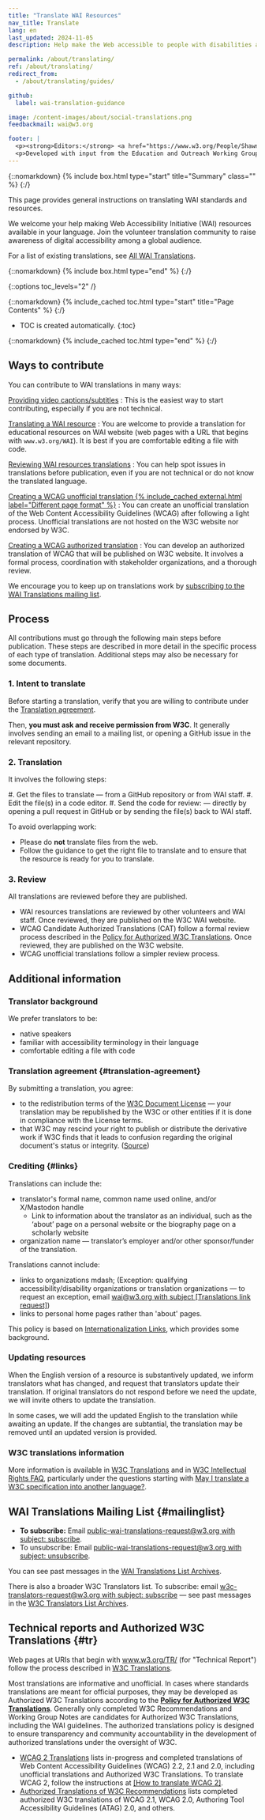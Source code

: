 ```yaml
---
title: "Translate WAI Resources"
nav_title: Translate
lang: en
last_updated: 2024-11-05
description: Help make the Web accessible to people with disabilities around the world. We appreciate your contributions to translating W3C WAI accessibility resources.

permalink: /about/translating/
ref: /about/translating/
redirect_from:
  - /about/translating/guides/

github:
  label: wai-translation-guidance

image: /content-images/about/social-translations.png
feedbackmail: wai@w3.org

footer: |
  <p><strong>Editors:</strong> <a href="https://www.w3.org/People/Shawn/">Shawn Lawton Henry</a> and Rémi Bétin.</p>
  <p>Developed with input from the Education and Outreach Working Group (<a href="https://www.w3.org/WAI/EO/">EOWG</a>). Developed with support from the <a href="https://www.w3.org/WAI/expand-access/">WAI Expanding Access project</a>, funded by the Ford Foundation. Updated as part of the <a href="https://www.w3.org/WAI/about/projects/wai-coop/">WAI-CooP project</a>, co-funded by the European Commission.</p>
---
```


{::nomarkdown}
{% include box.html type="start" title="Summary" class="" %}
{:/}

This page provides general instructions on translating WAI standards and resources.

We welcome your help making Web Accessibility Initiative (WAI) resources available in your language. Join the volunteer translation community to raise awareness of digital accessibility among a global audience.

For a list of existing translations, see [All WAI Translations](/translations/).

{::nomarkdown}
{% include box.html type="end" %}
{:/}

{::options toc_levels="2" /}

{::nomarkdown}
{% include_cached toc.html type="start" title="Page Contents" %}
{:/}

-   TOC is created automatically.
{:toc}

{::nomarkdown}
{% include_cached toc.html type="end" %}
{:/}


## Ways to contribute

You can contribute to WAI translations in many ways:

[Providing video captions/subtitles](/about/translating/resources/subtitles/)
: This is the easiest way to start contributing, especially if you are not technical.

[Translating a WAI resource](/about/translating/resources/)
: You are welcome to provide a translation for educational resources on WAI website (web pages with a URL that begins with `www.w3.org/WAI`). It is best if you are comfortable editing a file with code.

[Reviewing WAI resources translations](/about/translating/reviewing/)
: You can help spot issues in translations before publication, even if you are not technical or do not know the translated language.

[Creating a WCAG unofficial translation {% include_cached external.html label="Different page format" %}](https://www.w3.org/Consortium/Translation/)
: You can create an unofficial translation of the Web Content Accessibility Guidelines (WCAG) after following a light process. Unofficial translations are not hosted on the W3C website nor endorsed by W3C.

[Creating a WCAG authorized translation](/about/translating/wcag/)
: You can develop an authorized translation of WCAG that will be published on W3C website. It involves a formal process, coordination with stakeholder organizations, and a thorough review.

We encourage you to keep up on translations work by [subscribing to the WAI Translations mailing list](mailto:public-wai-translations-request@w3.org?subject=subscribe).

## Process

All contributions must go through the following main steps before publication. These steps are described in more detail in the specific process of each type of translation. Additional steps may also be necessary for some documents.

### 1. Intent to translate

Before starting a translation, verify that you are willing to contribute under the [Translation agreement](#translation-agreement). 

Then, **you must ask and receive permission from W3C**. It generally involves sending an email to a mailing list, or opening a GitHub issue in the relevant repository.

### 2. Translation

It involves the following steps:

#.  Get the files to translate &mdash; from a GitHub repository or from WAI staff.
#.  Edit the file(s) in a code editor.
#.  Send the code for review: &mdash; directly by opening a pull request in GitHub or by sending the file(s) back to WAI staff.

To avoid overlapping work:

* Please do **not** translate files from the web.
* Follow the guidance to get the right file to translate and to ensure that the resource is ready for you to translate.

### 3. Review

All translations are reviewed before they are published.
- WAI resources translations are reviewed by other volunteers and WAI staff. Once reviewed, they are published on the W3C WAI website.
- WCAG Candidate Authorized Translations (CAT) follow a formal review process described in the [Policy for Authorized W3C Translations](https://www.w3.org/2005/02/TranslationPolicy.html). Once reviewed, they are published on the W3C website.
- WCAG unofficial translations follow a simpler review process.

## Additional information

### Translator background

We prefer translators to be:
* native speakers
* familiar with accessibility terminology in their language
* comfortable editing a file with code

### Translation agreement {#translation-agreement}

By submitting a translation, you agree:
* to the redistribution terms of the [W3C Document License](https://www.w3.org/copyright/document-license-2023/) &mdash; your translation may be republished by the W3C or other entities if it is done in compliance with the License terms.
* that W3C may rescind your right to publish or distribute the derivative work if W3C finds that it leads to confusion regarding the original document's status or integrity. ([Source](https://www.w3.org/copyright/intellectual-rights/#translate))

### Crediting {#links}

Translations can include the:
* translator's formal name, common name used online, and/or X/Mastodon handle
  * Link to information about the translator as an individual, such as the ‘about’ page on a personal website or the biography page on a scholarly website
* organization name &mdash; translator’s employer and/or other sponsor/funder of the translation.

Translations cannot include:
* links to organizations mdash; (Exception: qualifying accessibility/disability organizations or translation organizations &mdash; to request an exception, email [wai@w3.org with subject [Translations link request]](mailto:wai@w3.org?subject=%5BTranslations%20link%20request%5D))
* links to personal home pages rather than 'about' pages.

This policy is based on [Internationalization Links](https://www.w3.org/International/i18n-drafts/pages/translation.html#linkingrules), which provides some background.

### Updating resources

When the English version of a resource is substantively updated, we inform translators what has changed, and request that translators update their translation. If original translators do not respond before we need the update, we will invite others to update the translation.

In some cases, we will add the updated English to the translation while awaiting an update. If the changes are subtantial, the translation may be removed until an updated version is provided.

### W3C translations information

More information is available in [W3C Translations](https://www.w3.org/Consortium/Translation/) and in [W3C Intellectual Rights FAQ](https://www.w3.org/copyright/intellectual-rights/), particularly under the questions starting with [May I translate a W3C specification into another language?](https://www.w3.org/copyright/intellectual-rights/#translate).

## WAI Translations Mailing List {#mailinglist}

* **To subscribe:** Email [public-wai-translations-request@w3.org with subject: subscribe](mailto:public-wai-translations-request@w3.org?subject=subscribe).
* To unsubscribe: Email [public-wai-translations-request@w3.org with subject: unsubscribe](mailto:mailto:public-wai-translations-request@w3.org?subject=unsubscribe).

You can see past messages in the [WAI Translations List Archives](https://lists.w3.org/Archives/Public/public-wai-translations/).

There is also a broader W3C Translators list. To subscribe: email [w3c-translators-request@w3.org with subject: subscribe](mailto:w3c-translators-request@w3.org?subject=subscribe) &mdash; see past messages in the [W3C Translators List Archives](https://lists.w3.org/Archives/Public/w3c-translators/).

## Technical reports and Authorized W3C Translations {#tr}

Web pages at URIs that begin with www.w3.org/TR/ (for "Technical Report") follow the process described in [W3C Translations](https://www.w3.org/Consortium/Translation/).

Most translations are informative and unofficial. In cases where standards translations are meant for official purposes, they may be developed as Authorized W3C Translations according to the **[Policy for Authorized W3C Translations](https://www.w3.org/2005/02/TranslationPolicy.html)**. Generally only completed W3C Recommendations and Working Group Notes are candidates for Authorized W3C Translations, including the WAI guidelines. The authorized translations policy is designed to ensure transparency and community accountability in the development of authorized translations under the oversight of W3C.

* [WCAG 2 Translations](/standards-guidelines/wcag/translations/) lists in-progress and completed translations of Web Content Accessibility Guidelines (WCAG) 2.2, 2.1 and 2.0, including unofficial translations and Authorized W3C Translations. To translate WCAG 2, follow the instructions at [[How to translate WCAG 2]](/about/translating/wcag/).
* [Authorized Translations of W3C Recommendations](https://www.w3.org/Translations/authorized.html) lists completed authorized W3C translations of WCAG 2.1, WCAG 2.0, Authoring Tool Accessibility Guidelines (ATAG) 2.0, and others.